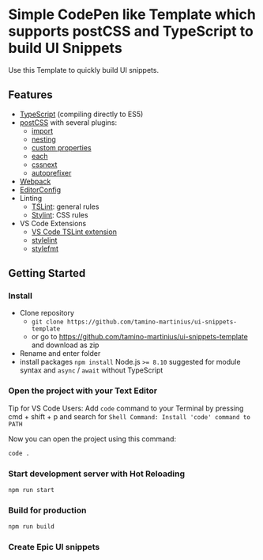 # Simple CodePen like Template which supports postCSS and TypeScript to build UI Snippets

Use this Template to quickly build UI snippets.

## Features

- [TypeScript](https://www.typescriptlang.org) (compiling directly to ES5)
- [postCSS](http://postcss.org) with several plugins:
  - [import](https://github.com/postcss/postcss-import)
  - [nesting](https://www.npmjs.com/package/postcss-nesting)
  - [custom properties](https://github.com/postcss/postcss-custom-properties)
  - [each](https://github.com/outpunk/postcss-each)
  - [cssnext](https://github.com/MoOx/postcss-cssnext)
  - [autoprefixer](https://github.com/postcss/autoprefixer)
- [Webpack](https://webpack.js.org)
- [EditorConfig](http://editorconfig.org/)
- Linting
  - [TSLint](https://palantir.github.io/tslint): general rules
  - [Stylint](https://stylelint.io): CSS rules
- VS Code Extensions
  - [VS Code TSLint extension](https://marketplace.visualstudio.com/items?itemName=eg2.tslint)
  - [stylelint](https://marketplace.visualstudio.com/items?itemName=shinnn.stylelint)
  - [stylefmt](https://marketplace.visualstudio.com/items?itemName=mrmlnc.vscode-stylefmt)

## Getting Started

### Install

- Clone repository
  - `git clone https://github.com/tamino-martinius/ui-snippets-template`
  - or go to https://github.com/tamino-martinius/ui-snippets-template and download as zip
- Rename and enter folder
- install packages `npm install`
  Node.js `>= 8.10` suggested for module syntax and `async` / `await` without TypeScript

### Open the project with your Text Editor

Tip for VS Code Users:
Add `code` command to your Terminal by pressing cmd + shift + p and search for `Shell Command: Install 'code' command to PATH`

Now you can open the project using this command:

```bash
code .
```

### Start development server with Hot Reloading

```bash
npm run start
```

### Build for production

```bash
npm run build
```

### Create Epic UI snippets
